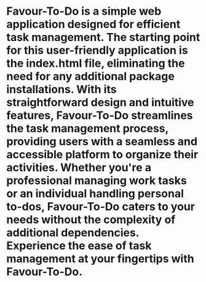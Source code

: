 # Favour-To-Do is a simple web application designed for efficient task management. The starting point for this user-friendly application is the index.html file, eliminating the need for any additional package installations. With its straightforward design and intuitive features, Favour-To-Do streamlines the task management process, providing users with a seamless and accessible platform to organize their activities. Whether you're a professional managing work tasks or an individual handling personal to-dos, Favour-To-Do caters to your needs without the complexity of additional dependencies. Experience the ease of task management at your fingertips with Favour-To-Do.
